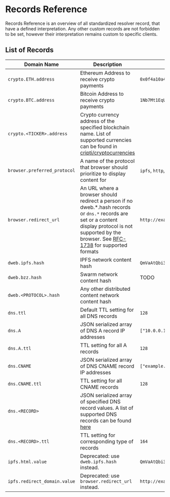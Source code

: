 <!-- vim: set nowrap: -->

# Records Reference

Records Reference is an overview of all standardized resolver record, that have a defined interpretation.
Any other custom records are not forbidden to be set, however their interpretation remains custom to specific clients.

## List of Records

| Domain Name                  | Description                                                                                                                                                                                                                                                   | Example                                          | Docs                                      |
|------------------------------|---------------------------------------------------------------------------------------------------------------------------------------------------------------------------------------------------------------------------------------------------------------|--------------------------------------------------|-------------------------------------------|
| `crypto.ETH.address`         | Ethereum Address to receive crypto payments                                                                                                                                                                                                                   | `0x0f4a10a4f46c288cea365fcf45cccf0e9d901b94`     | [Link](./ARCHITECTURE.md#crypto-payments) |
| `crypto.BTC.address`         | Bitcoin Address to receive crypto payments                                                                                                                                                                                                                    | `1Nb7Mt1EqUqxxrAdmefUovS7aTgMUf2A6m`             | [Link](./ARCHITECTURE.md#crypto-payments) |
| `crypto.<TICKER>.address`    | Crypto currency address of the specified blockchain name. List of supported currencies can be found in [cripti/cryptocurrencies](https://github.com/crypti/cryptocurrencies/blob/master/cryptocurrencies.json)                                                |                                                  | [Link](./ARCHITECTURE.md#crypto-payments) |
| `browser.preferred_protocol` | A name of the protocol that browser should prioritize to display content for                                                                                                                                                                                  | `ipfs`, `http`, 'https`, `bzz`                   | [Link](./BROWSER_RESOLUTION_HOWTO.md)     |
| `browser.redirect_url`       | An URL where a browser should redirect a person if no dweb.*.hash records or `dns.*` records are set or a content display protocol is not supported by the browser. See [RFC-1738](https://tools.ietf.org/html/rfc1738) for supported formats | `http://example.com/home.html`                                   | [Link](./BROWSER_RESOLUTION_HOWTO.md)     |
| `dweb.ipfs.hash`             | IPFS network content hash                                                                                                                                                                                                                                     | `QmVaAtQbi3EtsfpKoLzALm6vXphdi2KjMgxEDKeGg6wHvK` | [Link](./BROWSER_RESOLUTION_HOWTO.md)     |
| `dweb.bzz.hash`              | Swarm network content hash                                                                                                                                                                                                                                    | TODO                                             | [Link](./BROWSER_RESOLUTION_HOWTO.md)     |
| `dweb.<PROTOCOL>.hash`       | Any other distributed content network content hash                                                                                                                                                                                                            |                                                  | [Link](./BROWSER_RESOLUTION_HOWTO.md)     |
| `dns.ttl`                    | Default TTL setting for all DNS records                                                                                                                                                                                                                       | `128`                                            | [Link](./ARCHITECTURE.md#dns-records)     |
| `dns.A`                      | JSON serialized array of DNS A record IP addresses                                                                                                                                                                                                            | `["10.0.0.1","10.0.0.2"]`                        | [Link](./ARCHITECTURE.md#dns-records)     |
| `dns.A.ttl`                  | TTL setting for all A records                                                                                                                                                                                                                                 | `128`                                            | [Link](./ARCHITECTURE.md#dns-records)     |
| `dns.CNAME`                  | JSON serialized array of DNS CNAME record IP addresses                                                                                                                                                                                                        | `["example.com."]`                               | [Link](./ARCHITECTURE.md#dns-records)     |
| `dns.CNAME.ttl`              | TTL setting for all CNAME records                                                                                                                                                                                                                             | `128`                                            | [Link](./ARCHITECTURE.md#dns-records)     |
| `dns.<RECORD>`               | JSON serialized array of specified DNS record values. A list of supported DNS records can be found [here](https://en.wikipedia.org/wiki/List_of_DNS_record_types)                                                                                             |                                                  | [Link](./ARCHITECTURE.md#dns-records)     |
| `dns.<RECORD>.ttl`           | TTL setting for corresponding type of records                                                                                                                                                                                                                 | `164`                                            | [Link](./ARCHITECTURE.md#dns-records)     |
| `ipfs.html.value`            | Deprecated: use `dweb.ipfs.hash` instead.                                                                                                                                                                                                                     | `QmVaAtQbi3EtsfpKoLzALm6vXphdi2KjMgxEDKeGg6wHvK` | [Link](./BROWSER_RESOLUTION_HOWTO.md)     |
| `ipfs.redirect_domain.value` | Deprecated: use `browser.redirect_url` instead.                                                                                                                                                                                                               | `http://example.com/home.html`                   | [Link](./BROWSER_RESOLUTION_HOWTO.md)     |
